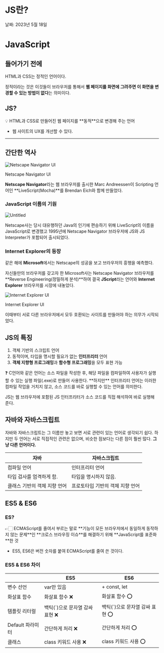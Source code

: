 # JS란?

날짜: 2023년 5월 18일

# JavaScript

## 들어가기 전에

HTML과 CSS는 정적인 언어이다.

정적이라는 것은 이것들이 브라우저를 통해서 **웹 페이지를 화면에 그려주면 이 화면을 변경할 수 있는 방법이 없다**는 의미이다.

## JS?

<aside>
💡 HTML과 CSS로 만들어진 웹 페이지를 **동적**으로 변경해 주는 언어

</aside>

- 웹 사이트의 UX를 개선할 수 있다.

---

## 간단한 역사

![Netscape Navigator UI](./img/JS%EB%9E%80%3F/1.png)

Netscape Navigator UI

**Netscape Navigator**라는 웹 브라우저를 출시한 Marc Andreessen이 Scripting 언어인 **LiveScript(Mocha)**를 Brendan Eich와 함께 만들었다.

### JavaScript 이름의 기원

![Untitled](./img/JS%EB%9E%80%3F/2.png)

Netscape사는 당시 대유행하던 Java의 인기에 편승하기 위해 LiveScript의 이름을 JavaScript로 변경했고 1995년에 Netscape Navigator 브라우저에 JS와 JS Interpreter가 포함되어 출시되었다.

### Internet Explorer의 등장

같은 해에 **Microsoft**에서는 Netscape의 성공을 보고 브라우저의 흥행을 예측했다.

자신들만의 브라우저를 갖고자 한 Microsoft사는 Netscape Navigator 브라우저를 **Reverse Engineering(정밀하게 분석)**하여 결국 **JScript**라는 언어와 **Internet Explorer** 브라우저를 시장에 내놓았다.

![Internet Explorer UI](./img/JS%EB%9E%80%3F/3.png)

Internet Explorer UI

이때부터 서로 다른 브라우저에서 모두 호환되는 사이트를 만들어야 하는 의무가 시작되었다.

## JS의 특징

1. 객체 기반의 스크립트 언어
2. 동적이며, 타입을 명시할 필요가 없는 **인터프리터** 언어
3. **객체 지향형 프로그래밍**과 **함수형 프로그래밍**을 모두 표현 가능

<aside>
❓ C언어와 같은 언어는 소스 파일을 작성한 후, 해당 파일을 컴파일하여 사용자가 실행할 수 있는 실행 파일(.exe)로 만들어 사용한다.
**하지만** 인터프리터 언어는 이러한 컴파일 작업을 거치지 않고, 소스 코드를 바로 실행할 수 있는 언어를 의미한다.

JS는 웹 브라우저에 포함된 JS 인터프리터가 소스 코드를 직접 해석하여 바로 실행해 준다.

</aside>

## 자바와 자바스크립트

자바와 자바스크립트는 그 이름만 놓고 보면 서로 관련이 있는 언어로 생각되기 쉽다. 하지만 두 언어는 서로 직접적인 관련은 없으며, 비슷한 점보다는 다른 점이 훨씬 많다. **그냥 다른 언어이다.**

| 자바                         | 자바스크립트                     |
| ---------------------------- | -------------------------------- |
| 컴파일 언어                  | 인터프리터 언어                  |
| 타입 검사를 엄격하게 함.     | 타입을 명시하지 않음.            |
| 클래스 기반의 객체 지향 언어 | 프로토타입 기반의 객체 지향 언어 |

## ES5 & ES6

### ES?

<aside>
👉🏻 ECMAScript를 줄여서 부르는 말로 **기능이 모든 브라우저에서 동일하게 동작하지 않는 문제**인 **크로스 브라우징 이슈**를 해결하기 위해 **JavaScript를 표준화**한 것

</aside>

- ES5, ES6은 버전 숫자를 붙여 ECMAScript를 줄여 쓴 것이다.

### ES5 & ES6 차이

|                  | ES5                             | ES6                              |
| ---------------- | ------------------------------- | -------------------------------- |
| 변수 선언        | var만 있음                      | + const, let                     |
| 화살표 함수      | 화살표 함수 ❌                  | 화살표 함수 ⭕️                  |
| 템플릿 리터럴    | 백틱(`)으로 문자열 감싸 표현 ❌ | 백틱(`)으로 문자열 감싸 표현 ⭕️ |
| Default 파라미터 | 간단하게 처리 ❌                | 간단하게 처리 ⭕️                |
| 클래스           | class 키워드 사용 ❌            | class 키워드 사용 ⭕️            |
